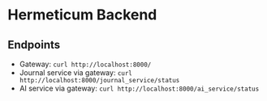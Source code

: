 # Hermeticum Backend

## Endpoints

- Gateway: `curl http://localhost:8000/`
- Journal service via gateway: `curl http://localhost:8000/journal_service/status`
- AI service via gateway: `curl http://localhost:8000/ai_service/status`